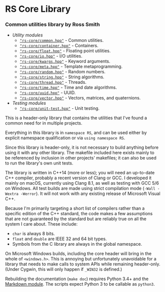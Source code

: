 # RS Core Library #

### Common utilities library by Ross Smith ###

* _Utility modules_
    * [`"rs-core/common.hpp"`](common.html) - Common utilities.
    * [`"rs-core/container.hpp"`](container.html) - Containers.
    * [`"rs-core/float.hpp"`](float.html) - Floating point utilities.
    * [`"rs-core/io.hpp"`](io.html) - I/O utilities.
    * [`"rs-core/kwargs.hpp"`](kwargs.html) - Keyword arguments.
    * [`"rs-core/meta.hpp"`](meta.html) - Template metaprogramming.
    * [`"rs-core/random.hpp"`](random.html) - Random numbers.
    * [`"rs-core/string.hpp"`](string.html) - String algorithms.
    * [`"rs-core/thread.hpp"`](thread.html) - Threads.
    * [`"rs-core/time.hpp"`](time.html) - Time and date algorithms.
    * [`"rs-core/uuid.hpp"`](uuid.html) - UUID.
    * [`"rs-core/vector.hpp"`](vector.html) - Vectors, matrices, and quaternions.
* _Testing modules_
    * [`"rs-core/unit-test.hpp"`](unit-test.html) - Unit testing.

This is a header-only library that contains the utilities that I've found a
common need for in multiple projects.

Everything in this library is in `namespace RS`, and can be used either by
explicit namespace qualification or via `using namespace RS`.

Since this library is header-only, it is not necessary to build anything
before using it with any other library. The makefile included here exists
mainly to be referenced by inclusion in other projects' makefiles; it can also
be used to run the library's own unit tests.

The library is written in C++14 (more or less); you will need an up-to-date
C++ compiler, probably a recent version of Clang or GCC. I developed it mainly
on macOS, currently using Clang 8.1, as well as testing with GCC 5/6 on
Windows. All test builds are made using strict compilation mode (`-Wall
-Wextra -Werror`). It will not work with any existing release of Microsoft
Visual C++.

Because I'm primarily targeting a short list of compilers rather than a
specific edition of the C++ standard, the code makes a few assumptions that
are not guaranteed by the standard but are reliably true on all the system I
care about. These include:

* `char` is always 8 bits.
* `float` and `double` are IEEE 32 and 64 bit types.
* Symbols from the C library are always in the global namespace.

On Microsoft Windows builds, including the core header will bring in the whole
of `<windows.h>`. This is annoying but unfortunately unavoidable for a library
that needs to make calls to system APIs while remaining header-only. (Under
Cygwin, this will only happen if `_WIN32` is defined.)

Rebuilding the documentation (`make doc`) requires Python 3.4+ and the
[Markdown module](https://pypi.python.org/pypi/Markdown). The scripts expect
Python 3 to be callable as `python3`.
